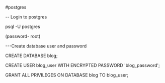 #postgres

-- Login to postgres

psql -U postgres

(password- root)

---Create database user and password

CREATE DATABASE blog;

CREATE USER blog_user WITH ENCRYPTED PASSWORD 'blog_password';

GRANT ALL PRIVILEGES ON DATABASE blog TO blog_user;
